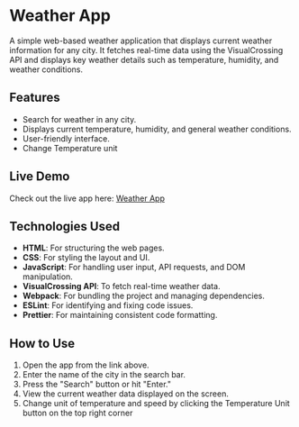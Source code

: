 # Weather App

A simple web-based weather application that displays current weather information for any city. It fetches real-time data using the VisualCrossing API and displays key weather details such as temperature, humidity, and weather conditions.

## Features

- Search for weather in any city.
- Displays current temperature, humidity, and general weather conditions.
- User-friendly interface.
- Change Temperature unit

## Live Demo

Check out the live app here: [Weather App](https://innovatorcodes.github.io/weather-app/)

## Technologies Used

- **HTML**: For structuring the web pages.
- **CSS**: For styling the layout and UI.
- **JavaScript**: For handling user input, API requests, and DOM manipulation.
- **VisualCrossing API**: To fetch real-time weather data.
- **Webpack**: For bundling the project and managing dependencies.
- **ESLint**: For identifying and fixing code issues.
- **Prettier**: For maintaining consistent code formatting.

## How to Use

1. Open the app from the link above.
2. Enter the name of the city in the search bar.
3. Press the "Search" button or hit "Enter."
4. View the current weather data displayed on the screen.
5. Change unit of temperature and speed by clicking the Temperature Unit button on the top right corner 
